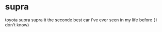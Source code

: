 # supra
toyota supra 
supra it the seconde best car i've ever seen in my life before ( i don't know)
